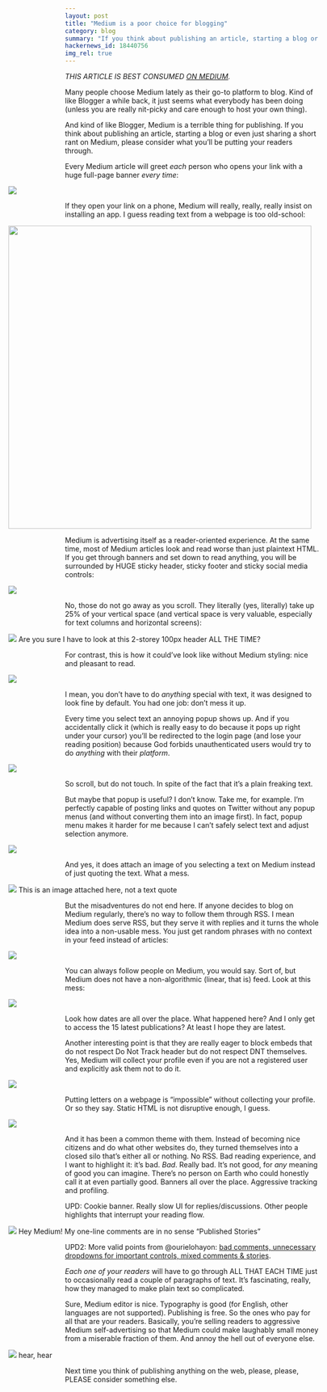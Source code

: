 ```yaml
---
layout: post
title: "Medium is a poor choice for blogging"
category: blog
summary: "If you think about publishing an article, starting a blog or even just sharing a short rant on Medium, please consider what you’ll be putting your readers through."
hackernews_id: 18440756
img_rel: true
---
```


<style>
@media (min-width: 768px) {
  .fig, figure { width: 768px; margin-left: -112px; margin-right: -112px; }
}
</style>

_THIS ARTICLE IS BEST CONSUMED [ON MEDIUM](https://medium.com/@nikitonsky/medium-is-a-poor-choice-for-blogging-bb0048d19133)._

Many people choose Medium lately as their go-to platform to blog. Kind of like Blogger a while back, it just seems what everybody has been doing (unless you are really nit-picky and care enough to host your own thing).

And kind of like Blogger, Medium is a terrible thing for publishing. If you think about publishing an article, starting a blog or even just sharing a short rant on Medium, please consider what you’ll be putting your readers through.

Every Medium article will greet _each_ person who opens your link with a huge full-page banner _every time_:

<figure>
  <img src="1*6Mu_U4dUXP5uzebamoUYaw.png">
</figure>

If they open your link on a phone, Medium will really, really, really insist on installing an app. I guess reading text from a webpage is too old-school:

<figure>
  <img src="1*YydCukQpUYFjrbGw1sW0BQ@2x.png" style="height: 600px">
</figure>

Medium is advertising itself as a reader-oriented experience. At the same time, most of Medium articles look and read worse than just plaintext HTML. If you get through banners and set down to read anything, you will be surrounded by HUGE sticky header, sticky footer and sticky social media controls:

<figure>
  <img src="1*PEEiieiArEeemd4IY-9F6A.png">
</figure>

No, those do not go away as you scroll. They literally (yes, literally) take up 25% of your vertical space (and vertical space is very valuable, especially for text columns and horizontal screens):

<figure>
  <img src="1*s-ov4Rl0RfrPRnpzE6n3Tw.png">
  Are you sure I have to look at this 2-storey 100px header ALL THE TIME?
</figure>

For contrast, this is how it could’ve look like without Medium styling: nice and pleasant to read.

<figure>
  <img src="1*M6lZhKNYvdAoaDDOcqGUlw.png">
</figure>

I mean, you don’t have to do _anything_ special with text, it was designed to look fine by default. You had one job: don’t mess it up.

Every time you select text an annoying popup shows up. And if you accidentally click it (which is really easy to do because it pops up right under your cursor) you’ll be redirected to the login page (and lose your reading position) because God forbids unauthenticated users would try to do _anything_ with their _platform_.

<figure>
  <img src="1*LC5yoqj1ZGHKxSE0th8cyQ.png">
</figure>

So scroll, but do not touch. In spite of the fact that it’s a plain freaking text.

But maybe that popup is useful? I don’t know. Take me, for example. I’m perfectly capable of posting links and quotes on Twitter without any popup menus (and without converting them into an image first). In fact, popup menu makes it harder for me because I can’t safely select text and adjust selection anymore.

<figure>
  <img src="1*i7jmGKpx7rb_YBlyg7Z_6A@2x.png">
</figure>

And yes, it does attach an image of you selecting a text on Medium instead of just quoting the text. What a mess.

<figure>
  <img src="1*B2kMLAaHHEoqRinAPSeF4Q.png">
  This is an image attached here, not a text quote
</figure>

But the misadventures do not end here. If anyone decides to blog on Medium regularly, there’s no way to follow them through RSS. I mean Medium does serve RSS, but they serve it with replies and it turns the whole idea into a non-usable mess. You just get random phrases with no context in your feed instead of articles:

<figure>
  <img src="1*PurGFcNPJIiHObKGnwZ2Hg.png">
</figure>

You can always follow people on Medium, you would say. Sort of, but Medium does not have a non-algorithmic (linear, that is) feed. Look at this mess:

<figure>
  <img src="1*d0Vw7y0UwE2uS4S6phng3A.png">
</figure>

Look how dates are all over the place. What happened here? And I only get to access the 15 latest publications? At least I hope they are latest.

Another interesting point is that they are really eager to block embeds that do not respect Do Not Track header but do not respect DNT themselves. Yes, Medium will collect your profile even if you are not a registered user and explicitly ask them not to do it.

<figure>
  <img src="1*_P71qxrtmdnc_4kJVj1wDw.png">
</figure>

Putting letters on a webpage is “impossible” without collecting your profile. Or so they say. Static HTML is not disruptive enough, I guess.

<figure>
  <img src="1*pW4p1Fh6LLtsFAXXFyRiBg.png">
</figure>

And it has been a common theme with them. Instead of becoming nice citizens and do what other websites do, they turned themselves into a closed silo that’s either all or nothing. No RSS. Bad reading experience, and I want to highlight it: it’s bad. _Bad_. Really bad. It’s not good, for _any_ meaning of good you can imagine. There’s no person on Earth who could honestly call it at even partially good. Banners all over the place. Aggressive tracking and profiling.

UPD: Cookie banner. Really slow UI for replies/discussions. Other people highlights that interrupt your reading flow.

<figure>
  <img src="1*X61uNUvOdFcBATOrZZWdTA.png">
  Hey Medium! My one-line comments are in no sense “Published Stories”
</figure>

UPD2: More valid points from @ourielohayon: [bad comments, unnecessary dropdowns for important controls, mixed comments & stories](https://medium.com/@ourielohayon/medium-please-fix-your-product-b063f800cb9d).

_Each one of your readers_ will have to go through ALL THAT EACH TIME just to occasionally read a couple of paragraphs of text. It’s fascinating, really, how they managed to make plain text so complicated.

Sure, Medium editor is nice. Typography is good (for English, other languages are not supported). Publishing is free. So the ones who pay for all that are your readers. Basically, you’re selling readers to aggressive Medium self-advertising so that Medium could make laughably small money from a miserable fraction of them. And annoy the hell out of everyone else.

<figure>
  <img src="1*Tj3mtf12OrwzelbTIwV_bQ.png">
  hear, hear
</figure>

Next time you think of publishing anything on the web, please, please, PLEASE consider something else.